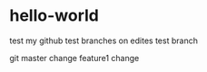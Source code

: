 # hello-world
test my github
 test branches on edites
test branch

git master change feature1 change
